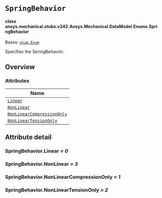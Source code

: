 # `SpringBehavior`



#### *class* ansys.mechanical.stubs.v242.Ansys.Mechanical.DataModel.Enums.SpringBehavior

Bases: [`enum.Enum`](https://docs.python.org/3/library/enum.html#enum.Enum)

Specifies the SpringBehavior.

<!-- !! processed by numpydoc !! -->

<a id="overview"></a>

## Overview

### Attributes

| Name |
| ------------------------------------------------------------------------ |
| [`Linear`](#SpringBehavior.Linear) |
| [`NonLinear`](#SpringBehavior.NonLinear) |
| [`NonLinearCompressionOnly`](#SpringBehavior.NonLinearCompressionOnly) |
| [`NonLinearTensionOnly`](#SpringBehavior.NonLinearTensionOnly) |

<a id="attribute-detail"></a>

## Attribute detail

<a id="SpringBehavior.Linear"></a>

### SpringBehavior.Linear *= 0*

<a id="SpringBehavior.NonLinear"></a>

### SpringBehavior.NonLinear *= 3*

<a id="SpringBehavior.NonLinearCompressionOnly"></a>

### SpringBehavior.NonLinearCompressionOnly *= 1*

<a id="SpringBehavior.NonLinearTensionOnly"></a>

### SpringBehavior.NonLinearTensionOnly *= 2*


